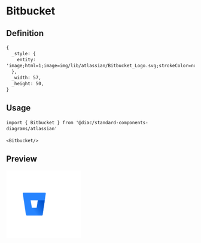 # Bitbucket

## Definition

```
{
  _style: { 
    entity: 'image;html=1;image=img/lib/atlassian/Bitbucket_Logo.svg;strokeColor=none;',
  },
  _width: 57,
  _height: 50,
}
```

## Usage

```
import { Bitbucket } from '@diac/standard-components-diagrams/atlassian'

<Bitbucket/>
```

## Preview

<img src="./bitbucket.png" width="200"/>
